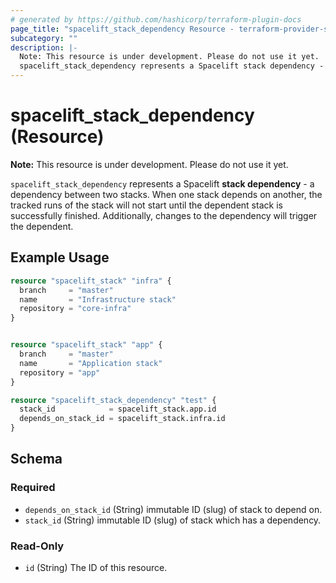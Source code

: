```yaml
---
# generated by https://github.com/hashicorp/terraform-plugin-docs
page_title: "spacelift_stack_dependency Resource - terraform-provider-spacelift"
subcategory: ""
description: |-
  Note: This resource is under development. Please do not use it yet.
  spacelift_stack_dependency represents a Spacelift stack dependency - a dependency between two stacks. When one stack depends on another, the tracked runs of the stack will not start until the dependent stack is successfully finished. Additionally, changes to the dependency will trigger the dependent.
---
```


# spacelift_stack_dependency (Resource)

**Note:** This resource is under development. Please do not use it yet. 

`spacelift_stack_dependency` represents a Spacelift **stack dependency** - a dependency between two stacks. When one stack depends on another, the tracked runs of the stack will not start until the dependent stack is successfully finished. Additionally, changes to the dependency will trigger the dependent.

## Example Usage

```terraform
resource "spacelift_stack" "infra" {
  branch     = "master"
  name       = "Infrastructure stack"
  repository = "core-infra"
}


resource "spacelift_stack" "app" {
  branch     = "master"
  name       = "Application stack"
  repository = "app"
}

resource "spacelift_stack_dependency" "test" {
  stack_id            = spacelift_stack.app.id
  depends_on_stack_id = spacelift_stack.infra.id
}
```

<!-- schema generated by tfplugindocs -->
## Schema

### Required

- `depends_on_stack_id` (String) immutable ID (slug) of stack to depend on.
- `stack_id` (String) immutable ID (slug) of stack which has a dependency.

### Read-Only

- `id` (String) The ID of this resource.


